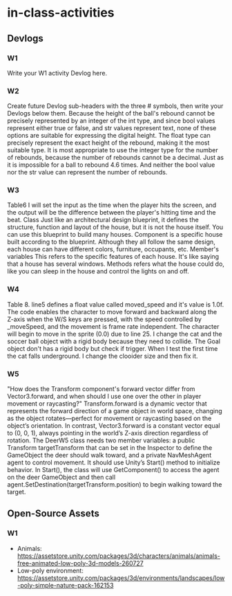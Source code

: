 # in-class-activities
## Devlogs
### W1
Write your W1 activity Devlog here.

### W2
Create future Devlog sub-headers with the three # symbols, then write your Devlogs below them.
Because the height of the ball's rebound cannot be precisely represented by an integer of the int type, and since bool values represent either true or false, and str values represent text, none of these options are suitable for expressing the digital height. The float type can precisely represent the exact height of the rebound, making it the most suitable type. It is most appropriate to use the integer type for the number of rebounds, because the number of rebounds cannot be a decimal. Just as it is impossible for a ball to rebound 4.6 times. And neither the bool value nor the str value can represent the number of rebounds.

### W3
Table6  I will set the input as the time when the player hits the screen, and the output will be the difference between the player's hitting time and the beat.
Class Just like an architectural design blueprint, it defines the structure, function and layout of the house, but it is not the house itself. You can use this blueprint to build many houses. Component is a specific house built according to the blueprint. Although they all follow the same design, each house can have different colors, furniture, occupants, etc. Member's variables This refers to the specific features of each house. It's like saying that a house has several windows. Methods refers what the house could do, like you can sleep in the house and control the lights on and off.

### W4 
Table 8. line5 defines a float value called moved_speed and it's value is 1.0f. The code enables the character to move forward and backward along the Z-axis when the W/S keys are pressed, with the speed controlled by _moveSpeed, and the movement is frame rate independent. The character will begin to move in the sprite (0.0) due to line 25.
I change the cat and the soccer ball object with a rigid body because they need to collide. The Goal object don't has a rigid body but check if trigger. When I test the first time the cat falls underground. I change the clooider size and then fix it.

### W5
"How does the Transform component's forward vector differ from Vector3.forward, and when should I use one over the other in player movement or raycasting?"
Transform.forward is a dynamic vector that represents the forward direction of a game object in world space, changing as the object rotates—perfect for movement or raycasting based on the object’s orientation. In contrast, Vector3.forward is a constant vector equal to (0, 0, 1), always pointing in the world’s Z-axis direction regardless of rotation.
The DeerW5 class needs two member variables: a public Transform targetTransform that can be set in the Inspector to define the GameObject the deer should walk toward, and a private NavMeshAgent agent to control movement. It should use Unity’s Start() method to initialize behavior. In Start(), the class will use GetComponent<NavMeshAgent>() to access the agent on the deer GameObject and then call agent.SetDestination(targetTransform.position) to begin walking toward the target.
## Open-Source Assets
### W1
- Animals: https://assetstore.unity.com/packages/3d/characters/animals/animals-free-animated-low-poly-3d-models-260727 
- Low-poly environment: https://assetstore.unity.com/packages/3d/environments/landscapes/low-poly-simple-nature-pack-162153 
